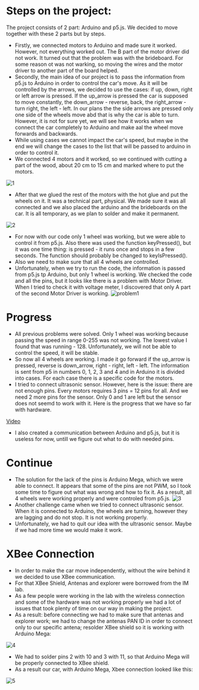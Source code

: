 # Steps on the project:
The project consists of 2 part: Arduino and p5.js. We decided to move together with these 2 parts but by steps. 
* Firstly, we connected motors to Arduino and made sure it worked. However, not everything worked out. The B part of the motor driver did not work. It turned out that the problem was with the brideboard. For some reason ot was not warking, so moving the wires and the motor driver to another part of the board helped.
* Secondly, the main idea of our project is to pass the information from p5.js to Arduino in order to control the car's move. As it will be controlled by the arrows, we decided to use the cases: if up, down, right or left arrow is pressed. If the up_arrow is pressed the car is supposed to move constantly, the down_arrow - reverse, back, the right_arrow - turn right, the left - left. In our plans the the side arrows are pressed only one side of the wheels move abd that is why the car is able to turn. However, it is not for sure yet, we will see how it works when we connect the car completely to Arduino and make aal the wheel move forwards and backwards.
* While using cases we cannot impact the car's speed, but maybe in the end we will change the cases to the list that will be passed to arduino in order to control it. 
* We connected 4 motors and it worked, so we continued with cutting a part of the wood, about 20 cm to 15 cm and marked where to put the motors.

![1](https://github.com/lizadat/Intro_to_IM/blob/5a4e1fe8633b72a99139593ed5e3933d52342d9a/Final_Project/1.jpeg)

* After that we glued the rest of the motors with the hot glue and put the wheels on it. It was a technical part, physical. We made sure it was all connected and we also placed the arduino and the brideboards on the car. It is all temporary, as we plan to solder and make it permanent.

![2](https://github.com/lizadat/Intro_to_IM/blob/9b3248dc2e1ed7584087e82ecc2ff30a957f56d3/Final_Project/2.jpeg)

* For now with our code only 1 wheel was working, but we were able to control it from p5.js. Also there was used the function keyPressed(), but it was one time thing: is pressed - it runs once and stops in a few seconds. The function should probably be changed to keyIsPressed().
* Also we need to make sure that all 4 wheels are controlled.
* Unfortunately, when we try to run the code, the information is passed from p5.js tp Arduino, but only 1 wheel is working. We checked the code and all the pins, but it looks like there is a problem with Motor Driver. When I tried to check it with voltage meter, I discovered that only A part of the second Motor Driver is working. 
![problem1](https://github.com/lizadat/Intro_to_IM/blob/0972802884745a68c95f42769300e80b88bc03ef/Final_Project/problem1.jpeg)

# Progress
* All previous problems were solved. Only 1 wheel was working because passing the speed in range 0-255 was not working. The lowest value I found that was running - 128. Unfortunately, we will not be able to control the speed, it will be stable.
* So now all 4 wheels are working. I made it go forward if the up_arrow is pressed, reverse is down_arrow, right - right, left - left. The information is sent from p5 in numbers 0, 1, 2, 3 and 4 and in Arduino it is divided into cases. For each case there is a specific code for the motors.
* I tried to connect ultrasonic sensor. However, here is the issue: there are not enough pins. Every motors requires 3 pins = 12 pins for all. And we need 2 more pins for the sensor. Only 0 and 1 are left but the sensor does not seemd to work with it. Here is the progress that we have so far with hardware.
 
[Video](https://youtu.be/RvP7uVFEp7E)

* I also created a communication between Arduino and p5.js, but it is useless for now, untill we figure out what to do with needed pins.

# Continue
* The solution for the lack of the pins is Arduino Mega, which we were able to connect. It appears that some of the pins are not PWM, so I took some time to figure out what was wrong and how to fix it. As a result, all 4 wheels were working properly and were controled from p5.js.
![3](https://github.com/lizadat/Intro_to_IM/blob/1608f4f99de1b0609a9e65fb9638412d44306fd9/Final_Project/3.jpeg)
* Another challenge came when we tried to connect ultrasonic sensor. When it is connected to Arduino, the wheels are turning, however they are lagging and do not stop. It is not working properly.
* Unfortunately, we had to quit our idea with the ultrasonic sensor. Maybe if we had more time we would make it work.


# XBee Connection
* In order to make the car move independently, without the wire behind it we decided to use XBee communication.
* For that XBee Shield, Antenas and explorer were borrowed from the IM lab.
* As a few people were working in the lab with the wireless connection and some of the hardware was not working properly we had a lot of issues that took plenty of time on our way in making the project.
* As a result: before connecting we had to make sure that antenas and explorer work; we had to change the antenas PAN ID in order to connect only to our specific antena; resolder XBee shield so it is working with Arduino Mega:

![4](https://github.com/lizadat/Intro_to_IM/blob/5608421440bf9964ce2617a7f0ce48ad02e0318e/Final_Project/4.jpeg)

* We had to solder pins 2 with 10 and 3 with 11, so that Arduino Mega will be properly connected to XBee shield.
* As a result our car, with Arduino Mega, Xbee connection looked like this:

![5](https://github.com/lizadat/Intro_to_IM/blob/5608421440bf9964ce2617a7f0ce48ad02e0318e/Final_Project/4.jpeg)
